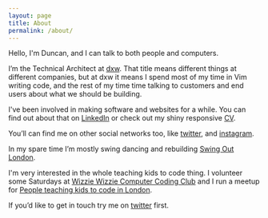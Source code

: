 ```yaml
---
layout: page
title: About
permalink: /about/
---
```


Hello, I'm Duncan, and I can talk to both people and
computers.

I’m the Technical Architect at [dxw](https://www.dxw.com/).
That title means different things at different companies, but at dxw it means
I spend most of my time in Vim writing code, and the rest of my time time talking
to customers and end users about what we should be building.

I've been involved in making software and websites for a while. You can find out about
that on [LinkedIn](https://www.linkedin.com/in/duncangmstuart) or check out my
shiny responsive [CV](https://dgmstuart.github.io/dgms_cv/).

You’ll can find me on other social networks too, like [twitter](https://twitter.com/dgmstuart), and [instagram](https://www.instagram.com/dgmstuart/).

In my spare time I’m mostly swing dancing and rebuilding [Swing Out
London](http://www.swingoutlondon.co.uk/).

I'm very interested in the whole teaching kids to code thing. I volunteer some Saturdays
at [Wizzie Wizzie Computer Coding Club](http://www.wizziewizzie.org/)
and I run a meetup for
[People teaching kids to code in London](http://www.meetup.com/People-teaching-kids-to-code-in-London/).

If you’d like to get in touch try me on [twitter](https://twitter.com/dgmstuart) first.

